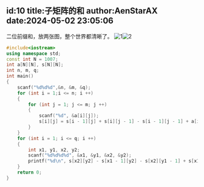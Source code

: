 id:10
title:子矩阵的和
author:AenStarAX
date:2024-05-02 23:05:06
---
二位前缀和，放两张图，整个世界都清晰了。
![1](https://s2.loli.net/2024/05/02/S8WXjnFxCD5LrTm.png)![2](https://s2.loli.net/2024/05/02/5ZNbSB1r6IgO4jP.png)
```cpp
#include<iostream>
using namespace std;
const int N = 1007;
int a[N][N], s[N][N];
int n, m, q;
int main()
{
    scanf("%d%d%d",&n, &m, &q);
    for (int i = 1;i <= n; i ++)
    {
        for (int j = 1; j <= m; j ++)
        {
            scanf("%d", &a[i][j]);
            s[i][j] = s[i - 1][j] + s[i][j - 1] - s[i - 1][j - 1] + a[i][j];
        }
    }
    for (int i = 1; i <= q; i ++)
    {
        int x1, y1, x2, y2;
        scanf("%d%d%d%d", &x1, &y1, &x2, &y2);
        printf("%d\n", s[x2][y2] - s[x1 - 1][y2] - s[x2][y1 - 1] + s[x1 - 1][y1 - 1]);
    }
    return 0;
}
```